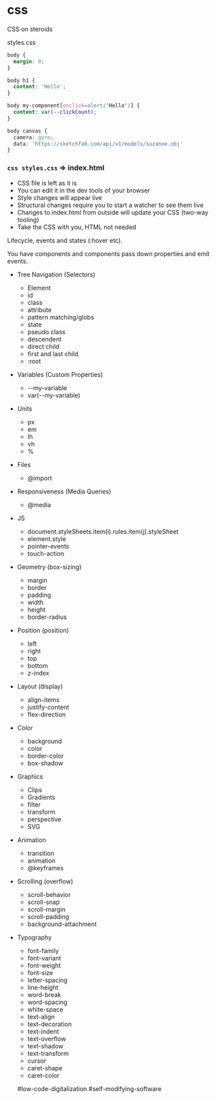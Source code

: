 # css
CSS on steroids

styles.css
```css
body {
  margin: 0;
}

body h1 {
  content: 'Hello';
}

body my-component[onclick=alert('Hello')] {
  content: var(--clickCount);
}

body canvas {
  camera: gyro;
  data: 'https://sketchfab.com/api/v1/models/suzanne.obj'
}
```

### `css styles.css` => index.html
- CSS file is left as it is
- You can edit it in the dev tools of your browser
- Style changes will appear live
- Structural changes require you to start a watcher to see them live
- Changes to index.html from outside will update your CSS (two-way tooling)
- Take the CSS with you, HTML not needed

Lifecycle, events and states (:hover etc).

You have components and components pass down properties and emit events.

- Tree Navigation (Selectors)
  - Element
  - id
  - class
  - attribute
  - pattern matching/globs
  - state
  - pseudo class
  - descendent
  - direct child
  - first and last child
  - :root
- Variables (Custom Properties)
  - --my-variable
  - var(--my-variable)
- Units
  - px
  - em
  - lh
  - vh
  - %
- Files
  - @import
- Responsiveness (Media Queries)
  - @media
- JS
  - document.styleSheets.item(i).rules.item(j).styleSheet
  - element.style
  - pointer-events
  - touch-action
- Geometry (box-sizing)
  - margin
  - border
  - padding
  - width
  - height
  - border-radius
- Position (position)
  - left
  - right
  - top
  - bottom
  - z-index
- Layout (display)
  - align-items
  - justify-content
  - flex-direction
- Color
  - background
  - color
  - border-color
  - box-shadow
- Graphics
  - Clips
  - Gradients
  - filter
  - transform
  - perspective
  - SVG
- Animation
  - transition
  - animation
  - @keyframes
- Scrolling (overflow)
  - scroll-behavior
  - scroll-snap
  - scroll-margin
  - scroll-padding
  - background-attachment
- Typography
  - font-family
  - font-variant
  - font-weight
  - font-size
  - letter-spacing
  - line-height
  - word-break
  - word-spacing
  - white-space
  - text-align
  - text-decoration
  - text-indent
  - text-overflow
  - text-shadow
  - text-transform
  - cursor
  - caret-shape
  - caret-color
  
  #low-code-digitalization #self-modifying-software
